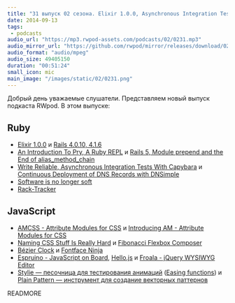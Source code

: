 ```yaml
---
title: "31 выпуск 02 сезона. Elixir 1.0.0, Asynchronous Integration Tests With Capybara, AMCSS, Fontface Ninja, Stylie и прочее"
date: 2014-09-13
tags:
 - podcasts
audio_url: "https://mp3.rwpod-assets.com/podcasts/02/0231.mp3"
audio_mirror_url: "https://github.com/rwpod/mirror/releases/download/02.31/0231.mp3"
audio_format: "audio/mpeg"
audio_size: 49405150
duration: "00:51:24"
small_icon: mic
main_image: "/images/static/02/0231.png"
---
```


Добрый день уважаемые слушатели. Представляем новый выпуск подкаста RWpod. В этом выпуске:

## Ruby

 - [Elixir 1.0.0](https://github.com/elixir-lang/elixir/releases/tag/v1.0.0) и [Rails 4.0.10, 4.1.6](http://weblog.rubyonrails.org/2014/9/12/Rails-4-1-6-and-4-0-10-has-been-released/)
 - [An Introduction To Pry, A Ruby REPL](http://christopherdbui.com/an-introduction-to-pry-a-ruby-repl/) и [Rails 5, Module prepend and the End of alias\_method\_chain](http://www.justinweiss.com/blog/2014/09/08/rails-5-module-number-prepend-and-the-end-of-alias-method-chain/)
 - [Write Reliable, Asynchronous Integration Tests With Capybara](http://robots.thoughtbot.com/write-reliable-asynchronous-integration-tests-with-capybara) и [Continuous Deployment of DNS Records with DNSimple](http://blog.codeship.io/2014/09/09/continuous-deployment-of-dns-records-with-dnsimple.html)
 - [Software is no longer soft](https://blog.engineyard.com/2014/software-is-not-soft)
 - [Rack-Tracker](https://github.com/railslove/rack-tracker)

## JavaScript

 - [AMCSS - Attribute Modules for CSS](http://amcss.github.io/) и [Introducing AM - Attribute Modules for CSS](http://glenmaddern.com/articles/introducing-am-css)
 - [Naming CSS Stuff Is Really Hard](http://seesparkbox.com/foundry/naming_css_stuff_is_really_hard) и [Fibonacci Flexbox Composer](http://maxsteenbergen.com/fibonacci/)
 - [Bézier Clock](http://jackf.net/bezier-clock/) и [Fontface Ninja](http://www.fontface.ninja/)
 - [Espruino - JavaScript on Board](http://www.espruino.com/), [Hello.js](http://adodson.com/hello.js/) и [Froala - jQuery WYSIWYG Editor](http://editor.froala.com/)
 - [Stylie — песочница для тестирования анимаций](http://jeremyckahn.github.io/stylie/) ([Easing functions](http://easings.net/)) и [Plain Pattern — инструмент для создание векторных паттернов](http://www.kennethcachia.com/plain-pattern/)

READMORE


